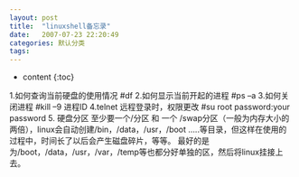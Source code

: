 ```yaml
---
layout: post
title:  "linuxshell备忘录"
date:   2007-07-23 22:20:49
categories: 默认分类
tags:
---
```


* content
{:toc}

1.如何查询当前硬盘的使用情况
           #df
2.如何显示当前开起的进程
            #ps –a
3.如何关闭进程
            #kill –9 进程ID
4.telnet 远程登录时，权限更改
           #su root
           password:your password
5. 硬盘分区
至少要一个/分区 和 一个 /swap分区（一般为内存大小的两倍），Iinux会自动创建/bin，/data，/usr，/boot …..等目录，但这样在使用的过程中，时间长了以后会产生磁盘碎片，等等。
最好的是为/boot，/data，/usr，/var，/temp等也都分好单独的区，然后将linux挂接上去。
        

